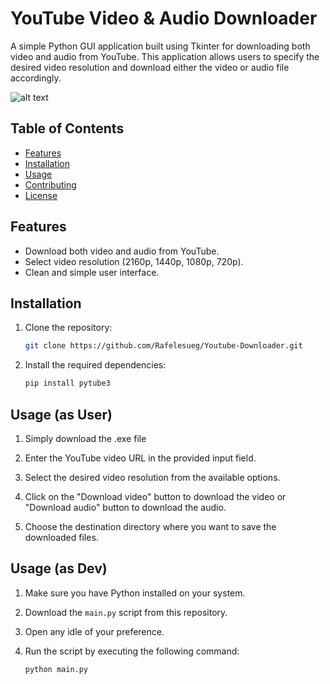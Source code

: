 # YouTube Video & Audio Downloader

A simple Python GUI application built using Tkinter for downloading both video and audio from YouTube. This application allows users to specify the desired video resolution and download either the video or audio file accordingly.

![alt text](https://i.imgur.com/szgeVLw.png)

## Table of Contents

- [Features](#features)
- [Installation](#installation)
- [Usage](#usage)
- [Contributing](#contributing)
- [License](#license)

## Features

- Download both video and audio from YouTube.
- Select video resolution (2160p, 1440p, 1080p, 720p).
- Clean and simple user interface.

## Installation

1. Clone the repository:
   ```bash
   git clone https://github.com/Rafelesueg/Youtube-Downloader.git

2. Install the required dependencies:
   ```bash
   pip install pytube3

## Usage (as User)
1. Simply download the .exe file
   
3. Enter the YouTube video URL in the provided input field.

4. Select the desired video resolution from the available options.

5. Click on the "Download video" button to download the video or "Download audio" button to download the audio.

6. Choose the destination directory where you want to save the downloaded files.
   
## Usage (as Dev)

1. Make sure you have Python installed on your system.

2. Download the `main.py` script from this repository.

3. Open any idle of your preference.

4. Run the script by executing the following command:
   ```bash
   python main.py
